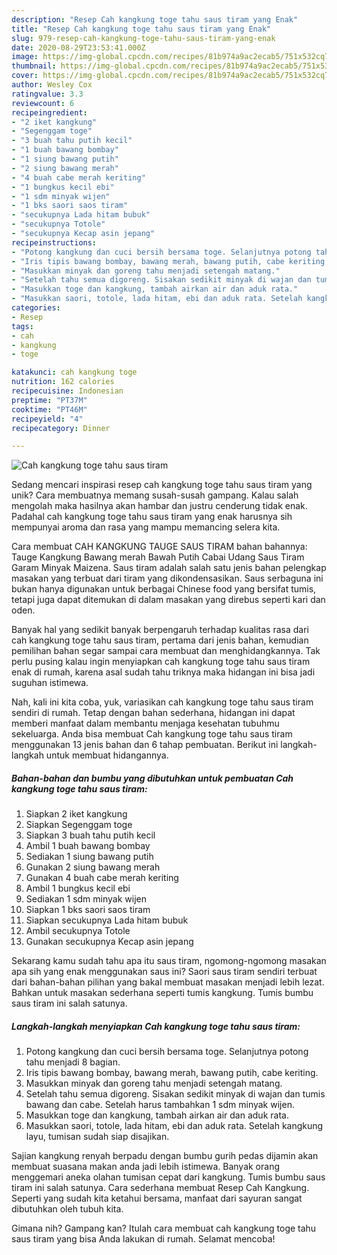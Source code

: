 ```yaml
---
description: "Resep Cah kangkung toge tahu saus tiram yang Enak"
title: "Resep Cah kangkung toge tahu saus tiram yang Enak"
slug: 979-resep-cah-kangkung-toge-tahu-saus-tiram-yang-enak
date: 2020-08-29T23:53:41.000Z
image: https://img-global.cpcdn.com/recipes/81b974a9ac2ecab5/751x532cq70/cah-kangkung-toge-tahu-saus-tiram-foto-resep-utama.jpg
thumbnail: https://img-global.cpcdn.com/recipes/81b974a9ac2ecab5/751x532cq70/cah-kangkung-toge-tahu-saus-tiram-foto-resep-utama.jpg
cover: https://img-global.cpcdn.com/recipes/81b974a9ac2ecab5/751x532cq70/cah-kangkung-toge-tahu-saus-tiram-foto-resep-utama.jpg
author: Wesley Cox
ratingvalue: 3.3
reviewcount: 6
recipeingredient:
- "2 iket kangkung"
- "Segenggam toge"
- "3 buah tahu putih kecil"
- "1 buah bawang bombay"
- "1 siung bawang putih"
- "2 siung bawang merah"
- "4 buah cabe merah keriting"
- "1 bungkus kecil ebi"
- "1 sdm minyak wijen"
- "1 bks saori saos tiram"
- "secukupnya Lada hitam bubuk"
- "secukupnya Totole"
- "secukupnya Kecap asin jepang"
recipeinstructions:
- "Potong kangkung dan cuci bersih bersama toge. Selanjutnya potong tahu menjadi 8 bagian."
- "Iris tipis bawang bombay, bawang merah, bawang putih, cabe keriting."
- "Masukkan minyak dan goreng tahu menjadi setengah matang."
- "Setelah tahu semua digoreng. Sisakan sedikit minyak di wajan dan tumis bawang dan cabe. Setelah harus tambahkan 1 sdm minyak wijen."
- "Masukkan toge dan kangkung, tambah airkan air dan aduk rata."
- "Masukkan saori, totole, lada hitam, ebi dan aduk rata. Setelah kangkung layu, tumisan sudah siap disajikan."
categories:
- Resep
tags:
- cah
- kangkung
- toge

katakunci: cah kangkung toge 
nutrition: 162 calories
recipecuisine: Indonesian
preptime: "PT37M"
cooktime: "PT46M"
recipeyield: "4"
recipecategory: Dinner

---
```



![Cah kangkung toge tahu saus tiram](https://img-global.cpcdn.com/recipes/81b974a9ac2ecab5/751x532cq70/cah-kangkung-toge-tahu-saus-tiram-foto-resep-utama.jpg)

Sedang mencari inspirasi resep cah kangkung toge tahu saus tiram yang unik? Cara membuatnya memang susah-susah gampang. Kalau salah mengolah maka hasilnya akan hambar dan justru cenderung tidak enak. Padahal cah kangkung toge tahu saus tiram yang enak harusnya sih mempunyai aroma dan rasa yang mampu memancing selera kita.

Cara membuat CAH KANGKUNG TAUGE SAUS TIRAM bahan bahannya: Tauge Kangkung Bawang merah Bawah Putih Cabai Udang Saus Tiram Garam Minyak Maizena. Saus tiram adalah salah satu jenis bahan pelengkap masakan yang terbuat dari tiram yang dikondensasikan. Saus serbaguna ini bukan hanya digunakan untuk berbagai Chinese food yang bersifat tumis, tetapi juga dapat ditemukan di dalam masakan yang direbus seperti kari dan oden.

Banyak hal yang sedikit banyak berpengaruh terhadap kualitas rasa dari cah kangkung toge tahu saus tiram, pertama dari jenis bahan, kemudian pemilihan bahan segar sampai cara membuat dan menghidangkannya. Tak perlu pusing kalau ingin menyiapkan cah kangkung toge tahu saus tiram enak di rumah, karena asal sudah tahu triknya maka hidangan ini bisa jadi suguhan istimewa.


Nah, kali ini kita coba, yuk, variasikan cah kangkung toge tahu saus tiram sendiri di rumah. Tetap dengan bahan sederhana, hidangan ini dapat memberi manfaat dalam membantu menjaga kesehatan tubuhmu sekeluarga. Anda bisa membuat Cah kangkung toge tahu saus tiram menggunakan 13 jenis bahan dan 6 tahap pembuatan. Berikut ini langkah-langkah untuk membuat hidangannya.

<!--inarticleads1-->

##### Bahan-bahan dan bumbu yang dibutuhkan untuk pembuatan Cah kangkung toge tahu saus tiram:

1. Siapkan 2 iket kangkung
1. Siapkan Segenggam toge
1. Siapkan 3 buah tahu putih kecil
1. Ambil 1 buah bawang bombay
1. Sediakan 1 siung bawang putih
1. Gunakan 2 siung bawang merah
1. Gunakan 4 buah cabe merah keriting
1. Ambil 1 bungkus kecil ebi
1. Sediakan 1 sdm minyak wijen
1. Siapkan 1 bks saori saos tiram
1. Siapkan secukupnya Lada hitam bubuk
1. Ambil secukupnya Totole
1. Gunakan secukupnya Kecap asin jepang


Sekarang kamu sudah tahu apa itu saus tiram, ngomong-ngomong masakan apa sih yang enak menggunakan saus ini? Saori saus tiram sendiri terbuat dari bahan-bahan pilihan yang bakal membuat masakan menjadi lebih lezat. Bahkan untuk masakan sederhana seperti tumis kangkung. Tumis bumbu saus tiram ini salah satunya. 

<!--inarticleads2-->

##### Langkah-langkah menyiapkan Cah kangkung toge tahu saus tiram:

1. Potong kangkung dan cuci bersih bersama toge. Selanjutnya potong tahu menjadi 8 bagian.
1. Iris tipis bawang bombay, bawang merah, bawang putih, cabe keriting.
1. Masukkan minyak dan goreng tahu menjadi setengah matang.
1. Setelah tahu semua digoreng. Sisakan sedikit minyak di wajan dan tumis bawang dan cabe. Setelah harus tambahkan 1 sdm minyak wijen.
1. Masukkan toge dan kangkung, tambah airkan air dan aduk rata.
1. Masukkan saori, totole, lada hitam, ebi dan aduk rata. Setelah kangkung layu, tumisan sudah siap disajikan.


Sajian kangkung renyah berpadu dengan bumbu gurih pedas dijamin akan membuat suasana makan anda jadi lebih istimewa. Banyak orang menggemari aneka olahan tumisan cepat dari kangkung. Tumis bumbu saus tiram ini salah satunya. Cara sederhana membuat Resep Cah Kangkung. Seperti yang sudah kita ketahui bersama, manfaat dari sayuran sangat dibutuhkan oleh tubuh kita. 

Gimana nih? Gampang kan? Itulah cara membuat cah kangkung toge tahu saus tiram yang bisa Anda lakukan di rumah. Selamat mencoba!
